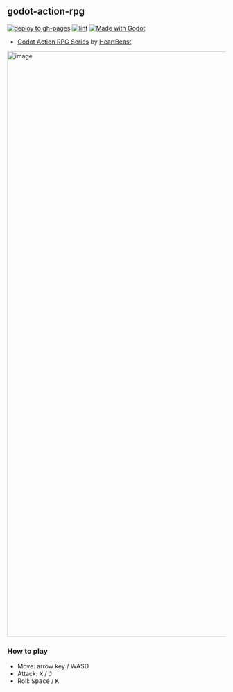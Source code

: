 ## godot-action-rpg

[![deploy to gh-pages](https://github.com/sh-cho/godot-action-rpg/actions/workflows/deploy-web.yml/badge.svg)](https://github.com/sh-cho/godot-action-rpg/actions/workflows/deploy-web.yml)
[![lint](https://github.com/sh-cho/godot-action-rpg/actions/workflows/lint.yml/badge.svg)](https://github.com/sh-cho/godot-action-rpg/actions/workflows/lint.yml)
[![Made with Godot](https://img.shields.io/badge/Made%20with-Godot-478CBF?style=flat&logo=godot%20engine&logoColor=white)](https://godotengine.org)

- [Godot Action RPG Series](https://www.youtube.com/playlist?list=PL9FzW-m48fn2SlrW0KoLT4n5egNdX-W9a) by [HeartBeast](https://www.youtube.com/c/uheartbeast)

<img width="1348" alt="image" src="https://user-images.githubusercontent.com/11611397/174447240-9101d568-4024-4812-b6e7-f52549f360b0.png">

### How to play

- Move: arrow key / WASD
- Attack: <kbd>X</kbd> / <kbd>J</kbd>
- Roll: <kbd>Space</kbd> / <kbd>K</kbd>
